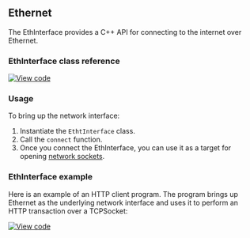 ## Ethernet

The EthInterface provides a C++ API for connecting to the internet over Ethernet.

### EthInterface class reference

[![View code](https://www.mbed.com/embed/?type=library)](/docs/v5.4/mbed-os-api-doxy/class_eth_interface.html)

### Usage

To bring up the network interface:

1. Instantiate the `EthtInterface` class.
1. Call the `connect` function.
1. Once you connect the EthInterface, you can use it as a
target for opening [network sockets](/docs/v5.4/reference/network-socket.html).

### EthInterface example

Here is an example of an HTTP client program. The program brings up Ethernet as the underlying network interface and uses it to perform an HTTP transaction over a TCPSocket:

[![View code](https://www.mbed.com/embed/?url=https://developer.mbed.org/teams/mbed_example/code/TCPSocket_Example/)](https://developer.mbed.org/teams/mbed_example/code/TCPSocket_Example/file/6b383744246e/main.cpp)
